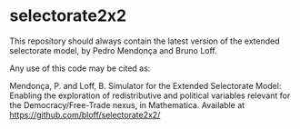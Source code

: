 # selectorate2x2

This repository should always contain the latest version of the extended selectorate model, by Pedro Mendonça and Bruno Loff.

Any use of this code may be cited as:

Mendonça, P. and Loff, B. Simulator for the Extended Selectorate Model: Enabling the exploration of redistributive and political variables relevant for the Democracy/Free-Trade nexus, in Mathematica. Available at https://github.com/bloff/selectorate2x2/
